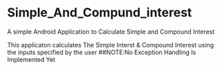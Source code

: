 # Simple_And_Compund_interest
A simple Android Application to Calculate Simple and Compound Interest

This applicaton calculates The Simple Interst & Compound Interest using the inputs specified by the user
##NOTE:No Exception Handling Is Implemented Yet
